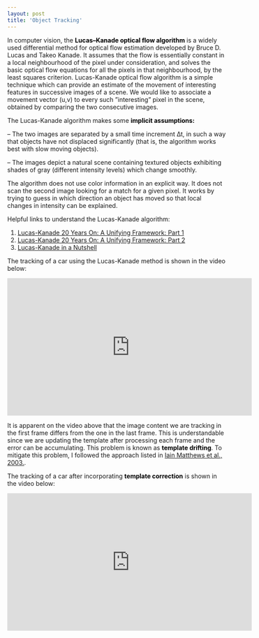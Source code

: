 ```yaml
---
layout: post
title: 'Object Tracking'
---
```


In computer vision, the <font color = "black"><b>Lucas–Kanade optical flow algorithm</b></font> is a widely used differential method for optical flow estimation developed by Bruce D. Lucas and Takeo Kanade. It assumes that the flow is essentially constant in a local neighbourhood of the pixel under consideration, and solves the basic optical flow equations for all the pixels in that neighbourhood, by the least squares criterion. Lucas-Kanade  optical flow algorithm is a simple technique which can provide an estimate of the movement of interesting features in successive images of a scene. We would like to associate a movement vector (u,v) to every such ”interesting” pixel in the scene, obtained by comparing the two consecutive images.

The Lucas-Kanade algorithm makes some <font color = "black"><b>implicit assumptions:</b></font>

– The two images are separated by a small time increment ∆t, in such a
way that objects have not displaced significantly (that is, the algorithm
works best with slow moving objects).

– The images depict a natural scene containing textured objects exhibiting shades of gray (different intensity levels) which change smoothly.

The algorithm does not use color information in an explicit way.  It does not scan  the  second  image  looking  for  a  match  for  a  given  pixel.   It  works  by trying to guess in which direction an object has moved so that local changes in intensity can be explained.

Helpful links to understand the Lucas-Kanade algorithm:
1. <a href="https://www.ri.cmu.edu/pub_files/pub3/baker_simon_2002_3/baker_simon_2002_3.pdf">Lucas-Kanade 20 Years On: A Unifying Framework: Part 1</a>
2. <a href="http://citeseerx.ist.psu.edu/viewdoc/download?doi=10.1.1.12.3095&rep=rep1&type=pdf">Lucas-Kanade 20 Years On: A Unifying Framework: Part 2</a>
3. <a href="http://www.inf.fu-berlin.de/inst/ag-ki/rojas_home/documents/tutorials/Lucas-Kanade2.pdf">Lucas-Kanade in a Nutshell</a>

The tracking of a car using the Lucas-Kanade method is shown in the video below:
<iframe width="560" height="315" src="https://www.youtube.com/embed/KOIOgSs7Res" frameborder="0" allow="accelerometer; autoplay; encrypted-media; gyroscope; picture-in-picture" allowfullscreen></iframe>

It is apparent on the video above that the image content we are tracking in the first frame differs from the one in the last frame. This is understandable since we are updating the template after processing each frame and the error can be accumulating. This problem is known as <font color = "black"><b>template drifting</b></font>. To mitigate this problem, I followed the approach listed in  <a href="https://www.ri.cmu.edu/publications/the-template-update-problem//">Iain Matthews et al., 2003.</a>.

The tracking of a car after incorporating <font color = "black"><b>template correction</b></font> is shown in the video below:
<iframe width="560" height="315" src="https://www.youtube.com/embed/Vb8oHi7OCEE" frameborder="0" allow="accelerometer; autoplay; encrypted-media; gyroscope; picture-in-picture" allowfullscreen></iframe>